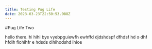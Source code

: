 ```yaml
---
title: Testing Pug Life
date: 2023-03-23T22:50:53.988Z
---
```

#﻿Pug Life Two

h﻿ello there. hi hihi bye vyebpguiewfh ewhffd djdshdspf dfhdsf hd o dhf hfdih fiohihfr e hdsds dihihodshd ihioe